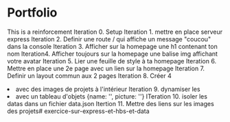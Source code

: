 # Portfolio

This is a reinforcement
Iteration 0. Setup
Iteration 1. mettre en place serveur express
Iteration 2. Definir une route / qui affiche un message "coucou" dans la console
Iteration 3. Afficher sur la homepage une h1 contenant ton nom
Iteration4. Afficher toujours sur la homepage une balise img affichant votre avatar
Iteration 5. Lier une feuille de style à ta homepage
Iteration 6. Mettre en place une 2e page avec un lien sur la homepage 
Iteration 7. Definir un layout commun aux 2 pages
Iteration 8. Créer 4 <li> avec des images de projets à l'intérieur
Iteration 9. dynamiser les <li> avec un tableau d'objets {name: '', picture: ''}
ITeration 10. isoler les datas dans un fichier data.json
Itertion 11. Mettre des liens sur les images des projets# exercice-sur-express-et-hbs-et-data

